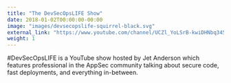 ```yaml
---
title: "The DevSecOpsLIFE Show"
date: 2018-01-02T00:00:00-00:00
image: "images/devsecopslife-squirrel-black.svg"
external_link: "https://www.youtube.com/channel/UCZl_YoLSrB-kwiDHNbq345A"
weight: 1
---
```


#DevSecOpsLIFE is a YouTube show hosted by Jet Anderson which features professional in the AppSec community talking about secure code, fast deployments, and everything in-between.
